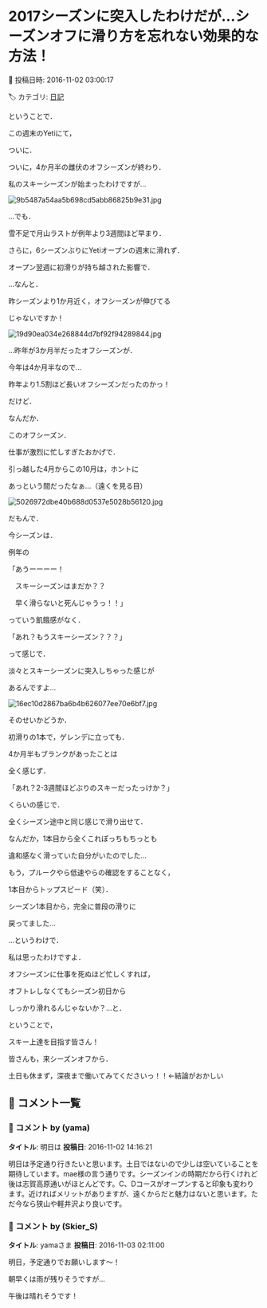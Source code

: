 # 2017シーズンに突入したわけだが…シーズンオフに滑り方を忘れない効果的な方法！

📅 投稿日時: 2016-11-02 03:00:17

🏷️ カテゴリ: [日記](cc4b5682fb7b8b144980957a978653fb0.md)

ということで．





この週末のYetiにて，


ついに．


ついに，4か月半の雌伏のオフシーズンが終わり．


私のスキーシーズンが始まったわけですが…




![9b5487a54aa5b698cd5abb86825b9e31.jpg](images/9b5487a54aa5b698cd5abb86825b9e31.jpg)







…でも．


雪不足で月山ラストが例年より3週間ほど早まり．


さらに，6シーズンぶりにYetiオープンの週末に滑れず．


オープン翌週に初滑りが持ち越された影響で．


…なんと．


昨シーズンより1か月近く，オフシーズンが伸びてる


じゃないですか！




![19d90ea034e268844d7bf92f94289844.jpg](images/19d90ea034e268844d7bf92f94289844.jpg)




…昨年が3か月半だったオフシーズンが．


今年は4か月半なので…


昨年より1.5割ほど長いオフシーズンだったのかっ！





だけど．


なんだか．


このオフシーズン．


仕事が激烈に忙しすぎたおかげで．


引っ越した4月からこの10月は，ホントに


あっという間だったなぁ…（遠くを見る目）




![5026972dbe40b688d0537e5028b56120.jpg](images/5026972dbe40b688d0537e5028b56120.jpg)







だもんで．


今シーズンは．


例年の


「あうーーーー！


　スキーシーズンはまだか？？


　早く滑らないと死んじゃうっ！！」


っていう飢餓感がなく．


「あれ？もうスキーシーズン？？？」


って感じで．


淡々とスキーシーズンに突入しちゃった感じが


あるんですよ…




![16ec10d2867ba6b4b626077ee70e6bf7.jpg](images/16ec10d2867ba6b4b626077ee70e6bf7.jpg)







そのせいかどうか．


初滑りの1本で，ゲレンデに立っても．


4か月半もブランクがあったことは


全く感じず．


「あれ？2-3週間ほどぶりのスキーだったっけか？」


くらいの感じで．


全くシーズン途中と同じ感じで滑り出せて．





なんだか，1本目から全くこれぽっちもちっとも


違和感なく滑っていた自分がいたのでした…





もう，プルークやら低速やらの確認をすることなく，


1本目からトップスピード（笑）．


シーズン1本目から，完全に普段の滑りに


戻ってました…





…というわけで．


私は思ったわけですよ．





オフシーズンに仕事を死ぬほど忙しくすれば，


オフトレしなくてもシーズン初日から


しっかり滑れるんじゃないか？…と．





ということで，


スキー上達を目指す皆さん！


皆さんも，来シーズンオフから．


土日も休まず，深夜まで働いてみてくださいっ！！←結論がおかしい

## 💬 コメント一覧

### 💬 コメント by (yama)
**タイトル**: 明日は
**投稿日**: 2016-11-02 14:16:21

明日は予定通り行きたいと思います。土日ではないので少しは空いていることを期待しています。mae様の言う通りです。シーズンインの時期だから行くけれど後は志賀高原通いがほとんどです。C、Dコースがオープンすると印象も変わります。近ければメリットがありますが、遠くからだと魅力はないと思います。ただ今なら狭山や軽井沢より良いです。

### 💬 コメント by (Skier_S)
**タイトル**: yamaさま
**投稿日**: 2016-11-03 02:11:00

明日，予定通りでお願いします～！

朝早くは雨が残りそうですが…

午後は晴れそうです！

